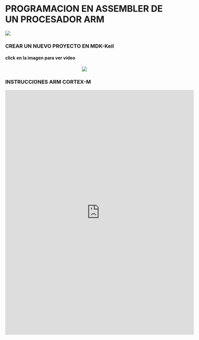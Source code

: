 <h1>PROGRAMACION EN ASSEMBLER DE UN PROCESADOR ARM</h1>

<img src="https://community.arm.com/cfs-filesystemfile/__key/communityserver-components-secureimagefileviewer/communityserver-blogs-components-weblogfiles-00-00-00-21-42/arm_2D00_cortex_2D00_m_2D00_processor_2D00_hero.png_2D00_900x506x2.png?_=636481564341463107">

<h3> CREAR UN NUEVO PROYECTO EN MDK-Keil</h3>

<h4>click en la imagen para ver video</h4>
<div align="center">
  <a href="https://youtu.be/0t_Myn4UYUw"><img src="https://lh3.googleusercontent.com/proxy/aZ7Ee1BJr5s5hnl54EM9VOXdeJz8LhZVahs2iAk2fdQMmsQvEOK92qZZbhK7KYRNFvdrLpHVURC-fZULhF7-LyjFw0uulA"></a>
</div>

<h3> INSTRUCCIONES ARM CORTEX-M</h3>
<iframe src="https://docs.google.com/viewer?url=https://bohobiom.com/archive/ARMThumbCheatSheet.pdf&embedded=true" width="600" height="780" style="border: none;"></iframe>

